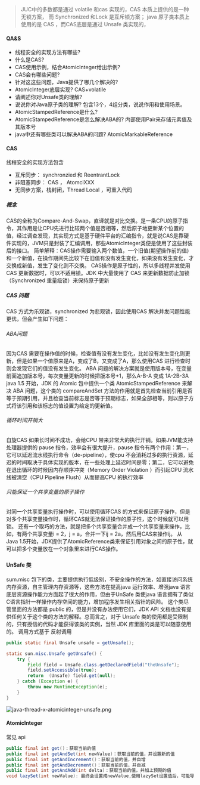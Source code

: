 > JUC中的多数都是通过 volatile 和cas 实现的，CAS 本质上提供的是一种无锁方案， 而 Synchronized 和Lock 是互斥锁方案； java 原子类本质上使用的是 CAS ，而CAS底层是通过 Unsafe 类实现的，

#### QA&S

- 线程安全的实现方法有哪些?
- 什么是CAS?
- CAS使用示例，结合AtomicInteger给出示例?
- CAS会有哪些问题?
- 针对这这些问题，Java提供了哪几个解决的?
- AtomicInteger底层实现? CAS+volatile
- 请阐述你对Unsafe类的理解?
- 说说你对Java原子类的理解? 包含13个，4组分类，说说作用和使用场景。
- AtomicStampedReference是什么?
- AtomicStampedReference是怎么解决ABA的? 内部使用Pair来存储元素值及其版本号
- java中还有哪些类可以解决ABA的问题? AtomicMarkableReference

#### CAS
线程安全的实现方法包含

- 互斥同步： synchronzied 和 ReentrantLock 
- 非阻塞同步： CAS ， AtomciXXX
- 无同步方案，栈封闭，Thread Local ，可重入代码
##### 概念
CAS的全称为Compare-And-Swap，直译就是对比交换。是一条CPU的原子指令，其作用是让CPU先进行比较两个值是否相等，然后原子地更新某个位置的值，经过调查发现，其实现方式是基于硬件平台的汇编指令，就是说CAS是靠硬件实现的，JVM只是封装了汇编调用，那些AtomicInteger类便是使用了这些封装后的接口。 简单解释：CAS操作需要输入两个数值，一个旧值(期望操作前的值)和一个新值，在操作期间先比较下在旧值有没有发生变化，如果没有发生变化，才交换成新值，发生了变化则不交换。
CAS操作是原子性的，所以多线程并发使用CAS 更新数据时，可以不适用锁。JDK 中大量使用了 CAS 来更新数据防止加锁（Synchronized 重量级锁）来保持原子更新
##### CAS 问题
CAS 方式为乐观锁，synchronized 为悲观锁，因此使用CAS 解决并发问题性能更优，但会产生如下问题：
###### ABA问题
因为CAS 需要在操作值的时候，检查值有没有发生变化，比如没有发生变化则更新，但是如果一个值原来是A，变成了B，又变成了A，那么使用CAS 进行检查时则会发现它们的值没有发生变化。
ABA 问题的解决方案就是使用版本号，在变量前面追加版本号，每次变量更新的时候把版本号+1，那么A-B-A 变成 1A-2B-3A
java 1.5 开始，JDK 的 Atomic 包中提供一个类 AtomicStampedReference 来解决 ABA 问题，这个类的 compareAndSet 方法的作用就是首先检查当前引用是否等于预期引用，并且检查当前标志是否等于预期标志，如果全部相等，则以原子方式将该引用和该标志的值设置为给定的更新值。
###### 循环时间开销大
自旋CAS 如果长时间不成功，会给CPU 带来非常大的执行开销。如果JVM能支持处理器提供的 pause 指令，效率会有很大提升，pause 指令有两个作用：第一，它可以延迟流水线执行命令（de-pipeline），使cpu 不会消耗过多的执行资源，延迟的时间取决于具体实现的版本，在一些处理上延迟时间是零；第二，它可以避免在退出循环的时候因内存顺序冲突（Memory Order Violation ）而引起CPU 流水线被清空（CPU Pipeline Flush）从而提高CPU 的执行效率
###### 只能保证一个共享变量的原子操作
对同一个共享变量执行操作时，可以使用循环CAS 的方式来保证原子操作，但是对多个共享变量操作时，循环CAS就无法保证操作的原子性，这个时候就可以用锁。
还有一个取巧的方法，就是把多个共享变量合并成一个共享变量来操作，比如，有两个共享变量i = 2，j = a，合并一下ij = 2a，然后用CAS来操作ij。
从Java 1.5开始，JDK提供了AtomicReference类来保证引用对象之间的原子性，就可以把多个变量放在一个对象里来进行CAS操作。

##### 
#### UnSafe 类
sum.misc 包下的类，主要提供执行低级别，不安全操作的方法，如直接访问系统内存资源，自主管理内存资源等，这些方法在提高java 运行效率、增强java 语言底层资源操作能力方面起了很大的作用，但由于UnSafe 类使java 语言拥有了类似C语言指针一样操作内存空间的能力，增加程序发生相关指针的风险。
这个类尽管里面的方法都是 public 的，但是并没有办法使用它们，JDK API 文档也没有提供任何关于这个类的方法的解释。总而言之，对于 Unsafe 类的使用都是受限制的，只有授信的代码才能获得该类的实例，当然 JDK 库里面的类是可以随意使用的。
调用方式基于 反射调用
```java
public static final Unsafe unsafe = getUnsafe();

static sun.misc.Unsafe getUnsafe() {
    try {
        Field field = Unsafe.class.getDeclaredField("theUnsafe");
        field.setAccessible(true);
        return  (Unsafe) field.get(null);
    } catch (Exception e) {
        throw new RuntimeException(e);
    }
}
```
![java-thread-x-atomicinteger-unsafe.png](https://cdn.nlark.com/yuque/0/2023/png/21492435/1699252980919-dde38832-fde2-4b1c-9df8-3e10afddedb4.png#averageHue=%23f8f8f7&clientId=u7d368697-5ba1-4&from=paste&height=516&id=u63456dee&originHeight=1032&originWidth=2306&originalType=binary&ratio=2&rotation=0&showTitle=false&size=66689&status=done&style=none&taskId=ua66e9d26-ca97-4073-865b-fcf20ff23fe&title=&width=1153)

#### AtomicInteger 
常见 api
```java
public final int get()：获取当前的值
public final int getAndSet(int newValue)：获取当前的值，并设置新的值
public final int getAndIncrement()：获取当前的值，并自增
public final int getAndDecrement()：获取当前的值，并自减
public final int getAndAdd(int delta)：获取当前的值，并加上预期的值
void lazySet(int newValue): 最终会设置成newValue,使用lazySet设置值后，可能导致其他线程在之后的一小段时间内还是可以读到旧的值。
```
